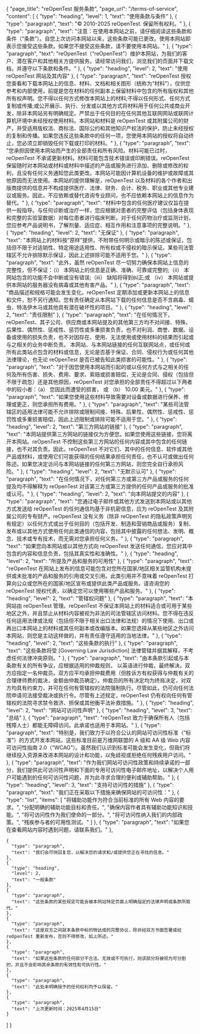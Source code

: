 {
  "page_title": "reOpenTest 服务条款",
  "page_url": "/terms-of-service",
  "content": [
    {
      "type": "heading",
      "level": 1,
      "text": "使用条款与条件"
    },
    {
      "type": "paragraph",
      "text": "© 2010-2025 reOpenTest. 保留所有权利。"
    },
    {
      "type": "paragraph",
      "text": "注意：在使用本网站之前，请仔细阅读这些条款和条件（“条款”）。自您上次访问本网站以来，这些条款可能已更改。使用本网站即表示您接受这些条款。如果您不接受这些条款，请不要使用本网站。"
    },
    {
      "type": "paragraph",
      "text": "reOpenTest（“reOpenTest”）维护本网站，为我们的客户、潜在客户和其他相关方提供服务。请经常访问我们，浏览我们的页面并下载文档，并遵守以下条款和条件。"
    },
    {
      "type": "heading",
      "level": 2,
      "text": "使用 reOpenTest 网站及其内容"
    },
    {
      "type": "paragraph",
      "text": "reOpenTest 授权您查看和下载本网站上的信息、材料、文档和相关图形（统称为“材料”），仅供您参考和内部使用，前提是您在材料的任何副本上保留材料中包含的所有版权和其他所有权声明。您不得以任何方式修改本网站上的材料;不得以任何形式、任何方式复制或传播;或公开展示、执行、分发或以其他方式将材料用于任何公共或商业开发，除非本网站另有明确规定。严禁出于任何目的在任何其他互联网网站或联网计算机环境中未经授权使用材料。本网站和材料是 reOpenTest 或其附属公司的财产，并受适用版权法、商标法、国际公约和其他知识产权法的保护，防止未经授权的复制和传播。如果您违反这些条款中的任何一项，您使用本网站的授权将自动终止，您必须立即销毁任何下载或打印的材料。"
    },
    {
      "type": "paragraph",
      "text": "您承担因使用本网站而产生的全部责任和所有风险。材料可能已过时，reOpenTest 不承诺更新材料。材料可能包含技术错误或印刷错误。reOpenTest 保留随时对本网站或材料或材料中描述的产品或服务进行添加、删除或修改的权利，且没有任何义务通知您此类更改。本网站可能因计算机设备的维护或故障或其他原因而无法使用。本网站的提供理解是，reOpenTest 以及材料的各个作者和出版商提供的信息并不构成提供医疗、法律、财务、会计、税务、职业或其他专业建议或服务。因此，不应依赖或替代咨询专业顾问，也不应依赖本网站上的信息作为替代。"
    },
    {
      "type": "paragraph",
      "text": "材料中包含的任何医疗建议仅旨在提供一般指导。与任何诊断或治疗一样，您应根据对患者的完整评估（包括身体表现和完整的实验室数据）对每位患者进行临床判断。对于任何药物治疗或监测计划，您应参考产品说明书，了解剂量、适应症、相互作用和注意事项的完整说明。"
    },
    {
      "type": "heading",
      "level": 2,
      "text": "无保证"
    },
    {
      "type": "paragraph",
      "text": "本网站上的材料按“原样”提供，不附带任何明示或暗示的陈述或保证，包括但不限于对适销性、特定用途适用性、所有权或不侵权的暗示保证。某些司法管辖区不允许排除默示保证，因此上述排除可能不适用于您。"
    },
    {
      "type": "paragraph",
      "text": "此外，虽然 reOpenTest 尽一切努力确保本网站上信息的完整性，但不保证：（i） 本网站上的信息是正确、准确、可靠或完整的;（ii） 本网站包含的功能不会中断或没有错误;（iii） 缺陷将得到纠正;或 （iv） 本网站或提供本网站的服务器没有病毒或其他有害产品。"
    },
    {
      "type": "paragraph",
      "text": "商品描述和规格可能会发生变化。reOpenTest 定期添加或更新本网站上的信息和文件，恕不另行通知。您有责任确定从本网站下载的任何信息是否不含病毒、蠕虫、特洛伊木马或其他具有潜在破坏性的项目。"
    },
    {
      "type": "heading",
      "level": 2,
      "text": "责任限制"
    },
    {
      "type": "paragraph",
      "text": "在任何情况下，reOpenTest、其子公司、供应商或本网站提及的其他第三方均不对间接、特殊、后果性、偶然性、惩戒性、惩罚性或多重损害负责，也不对利润、商誉、数据、设备或使用的损失负责，也不对因存在、使用、无法使用或使用材料的结果而引起或与之相关的业务中断负责。 本网站、与本网站链接的任何互联网站点，或任何或所有此类站点包含的材料或信息，无论是否基于保证、合同、侵权行为或任何其他法律理论，也无论 reOpenTest 是否已被告知此类损害的可能性。"
    },
    {
      "type": "paragraph",
      "text": "对于因您使用本网站而引起的或以任何方式与之相关的任何及所有伤害、损失、费用、要求、索赔或损害赔偿，无论是合同、侵权（包括但不限于疏忽）还是其他原因，reOpenTest 对您承担的全部责任不得超过以下两者中的较小者：（a） 您因此而遭受的损害， 或 （b） 10.00 美元。"
    },
    {
      "type": "paragraph",
      "text": "如果您使用这些材料导致需要对设备或数据进行保养、修理或更正，则您承担所有费用。"
    },
    {
      "type": "paragraph",
      "text": "某些司法管辖区的适用法律可能不允许排除或限制间接、特殊、后果性、偶然性、惩戒性、惩罚性或多重损害赔偿，因此上述限制或排除可能不适用于您。"
    },
    {
      "type": "heading",
      "level": 2,
      "text": "第三方网站的链接"
    },
    {
      "type": "paragraph",
      "text": "本网站提供第三方网站的链接仅为方便您。如果您使用这些链接，您将离开本网站。reOpenTest 不控制这些第三方网站的任何内容或其中包含的任何链接，也不对其负责。因此，reOpenTest 不对它们、其中的任何信息、软件或其他产品或材料，或使用它们可能获得的任何结果承担任何责任，也不认可或做出任何陈述。如果您决定访问与本网站链接的任何第三方网站，则您完全自行承担风险。"
    },
    {
      "type": "heading",
      "level": 2,
      "text": "无默示认可"
    },
    {
      "type": "paragraph",
      "text": "在任何情况下，对任何第三方或第三方产品或服务的任何提及均不得解释为 reOpenTest 对该第三方或第三方提供的任何产品或服务的批准或认可。"
    },
    {
      "type": "heading",
      "level": 2,
      "text": "向本网站提交的内容"
    },
    {
      "type": "paragraph",
      "text": "您通过电子邮件或其他方式发送到本网站或以其他方式发送给 reOpenTest 的任何通信均基于非机密信息，应为 reOpenTest 及其附属公司的专有财产。reOpenTest 没有义务（除非 reOpenTest 的隐私政策声明另有规定）以任何方式或出于任何目的（包括开发、制造和营销商品或服务）复制、发布或以其他方式使用任何此类通信的内容，包括其中披露的任何想法、发明、概念、技术或专有技术，而无需对您承担任何义务。"
    },
    {
      "type": "paragraph",
      "text": "如果您向本网站或以其他方式向 reOpenTest 发送任何通信，您应对其中包含的内容和信息负责，包括其真实性和准确性。"
    },
    {
      "type": "heading",
      "level": 2,
      "text": "所提及产品和服务的可用性"
    },
    {
      "type": "paragraph",
      "text": "reOpenTest 在网站上发布的信息可能包含对您所在国家/地区相关监管机构未提供或未批准的产品和服务的引用或交叉引用。此类引用并不意味着 reOpenTest 打算向公众或您所在的国家/地区宣布或提供此类产品或服务。请咨询您的 reOpenTest 授权代表，以确定您可以使用哪些产品和服务。"
    },
    {
      "type": "heading",
      "level": 2,
      "text": "管辖权问题"
    },
    {
      "type": "paragraph",
      "text": "本网站由 reOpenTest 管理。reOpenTest 不保证本网站上的材料适合或可用于某些地区之外，并且禁止从材料内容被视为非法的司法管辖区访问材料。您不得在违反任何适用法律或法规（包括但不限于相关出口法律和法规）的情况下使用、出口或再出口本网站上的材料或其任何副本或改编版本。如果您选择从某些地区之外访问本网站，则您是主动这样做的，并有责任遵守适用的当地法律。"
    },
    {
      "type": "heading",
      "level": 2,
      "text": "这些条款的执行"
    },
    {
      "type": "paragraph",
      "text": "这些条款将受 [Governing Law Jurisdiction] 法律管辖并据其解释，不考虑任何法律冲突原则。"
    },
    {
      "type": "paragraph",
      "text": "由本条款引起或与本条款有关的所有争议，应根据适用的仲裁规则， 以英语进行仲裁，最终解决。双方应指定一名仲裁员。双方应平均承担仲裁费用（但胜诉方有权获得与仲裁有关的合理律师费的裁决，金额由仲裁员确定）。仲裁员的所有决定均为终局决定，对双方均具有约束力，并可在任何有管辖权的法院强制执行。尽管如此，仍可向任何法院申请司法接受裁决或执行令。尽管有上述规定，reOpenTest 仍有权向任何有管辖权的法院寻求禁令救济、担保或其他衡平法补救措施。"
    },
    {
      "type": "heading",
      "level": 2,
      "text": "网站可访问性声明"
    },
    {
      "type": "heading",
      "level": 3,
      "text": "总结"
    },
    {
      "type": "paragraph",
      "text": "reOpenTest 致力于确保所有人（包括残障人士）都能无障碍访问。此承诺也适用于本网站。"
    },
    {
      "type": "paragraph",
      "text": "特别是，我们致力于以符合公认的网站可访问性标准（“标准”）的方式开发本网站，这些标准目前是万维网联盟的 A 级和 AA 级 Web 内容可访问性指南 2.0（“WCAG”）。虽然我们认识到标准可能会发生变化，但我们将继续投入资源来改进本网站的设计和功能，以免歧视或拒绝任何残疾用户访问。"
    },
    {
      "type": "paragraph",
      "text": "作为我们网站可访问性政策和持续承诺的一部分，我们提供此可访问性声明和下面的专用可访问性电子邮件地址，以解决个人用户可能遇到的任何可访问性问题，并为此寻求合理的便利或辅助帮助。"
    },
    {
      "type": "heading",
      "level": 3,
      "text": "支持可访问性的措施"
    },
    {
      "type": "paragraph",
      "text": "我们正在采取以下措施来确保网站的可访问性："
    },
    {
      "type": "list",
      "items": [
        "将辅助功能作为符合当前标准的所有 Web 内容的要求。",
        "分配明确的辅助功能目标和责任。",
        "确保内容作者具有辅助功能知识和技能。",
        "将可访问性作为我们使命的一部分。",
        "将可访问性纳入我们的内部政策。",
        "残疾参与者的可用性测试。"
      ]
    },
    {
      "type": "paragraph",
      "text": "如果您在查看网站内容时遇到问题，请联系我们。"
    },
    

    
    {
      "type": "paragraph",
      "text": "我们会尽快回复您，以解决您的请求和/或提供您正在寻找的信息。"
    },
    {
      "type": "heading",
      "level": 2,
      "text": "一般条款"
    },
    {
      "type": "paragraph",
      "text": "这些条款的某些规定可能会被本网站特定页面上明确指定的法律声明或条款所取代。"
    },
    {
      "type": "paragraph",
      "text": "这是双方之间就本条款中标的物达成的完整协议，除非经双方书面签署或经 reOpenTest 重新发布，否则不得修改，如上所述。"
    },
    {
      "type": "paragraph",
      "text": "如果这些条款的任何部分不合法、无效或不可执行，则该部分将被视为可分割的，并且不会影响其余条款的有效性和可执行性。"
    },
    {
      "type": "paragraph",
      "text": "此处未明确授予的任何权利均予以保留。"
    },
    {
      "type": "paragraph",
      "text": "上次更新时间：2025年4月15日"
    }
  ]
}
